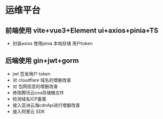 # 运维平台

## 前端使用 vite+vue3+Element ui+axios+pinia+TS
* 封装axios  使用pinia 本地存储 用户token
## 后端使用 gin+jwt+gorm
* jwt 签发用户 token
* 对 cloudflare 域名的增删改查
* 对 包网信息的增删改查
* 修改腾讯云cos存储桶文件
* 检测域名ICP备案
* 接入亚洲云海cdnApi进行增删改查
* 接入阿里云 SDK
